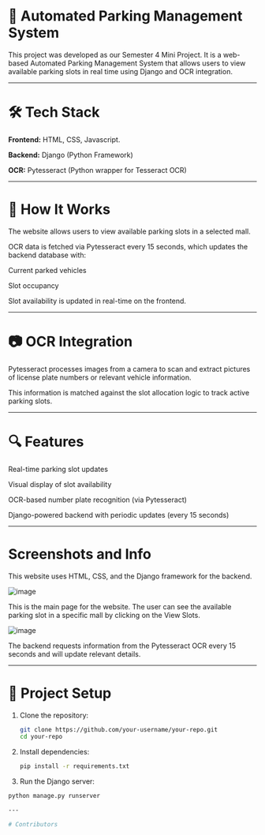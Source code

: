 # 🚗 Automated Parking Management System
This project was developed as our Semester 4 Mini Project. It is a web-based Automated Parking Management System that allows users to view available parking slots in real time using Django and OCR integration.

---

# 🛠️ Tech Stack
**Frontend:** HTML, CSS, Javascript.

**Backend:** Django (Python Framework)

**OCR:** Pytesseract (Python wrapper for Tesseract OCR)

---
# 🧠 How It Works
The website allows users to view available parking slots in a selected mall.

OCR data is fetched via Pytesseract every 15 seconds, which updates the backend database with:

Current parked vehicles

Slot occupancy

Slot availability is updated in real-time on the frontend.

---

# 📷 OCR Integration
Pytesseract processes images from a camera to scan and extract pictures of license plate numbers or relevant vehicle information.

This information is matched against the slot allocation logic to track active parking slots.

---

# 🔍 Features
Real-time parking slot updates

Visual display of slot availability

OCR-based number plate recognition (via Pytesseract)

Django-powered backend with periodic updates (every 15 seconds)

---

# Screenshots and Info
This website uses HTML, CSS, and the Django framework for the backend.

![image](https://github.com/Shibhya1/MiniProjectsem4/assets/123581067/b4f816cb-2780-4bd7-b1f2-0c2206590b00)

This is the main page for the website. The user can see the available parking slot in a specific mall by clicking on the View Slots.



![image](https://github.com/Shibhya1/MiniProjectsem4/assets/123581067/d8a8d2ca-f651-48bb-94fa-59228f7fb6a5)

The backend requests information from the Pytesseract OCR every 15 seconds and will update relevant details.

---

# 📁 Project Setup
1. Clone the repository:
   ```bash
   git clone https://github.com/your-username/your-repo.git
   cd your-repo
2. Install dependencies:
   ```bash
   pip install -r requirements.txt
3. Run the Django server:
  ```bash
  python manage.py runserver

---

# Contributors

